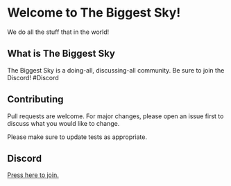 # Welcome to The Biggest Sky!

We do all the stuff that in the world!

## What is The Biggest Sky

The Biggest Sky is a doing-all, discussing-all community. Be sure to join the Discord! #Discord

## Contributing

Pull requests are welcome. For major changes, please open an issue first
to discuss what you would like to change.

Please make sure to update tests as appropriate.

## Discord

[Press here to join.](https://discord.gg/the_biggest_sky)
